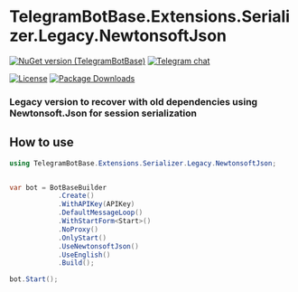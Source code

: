 # TelegramBotBase.Extensions.Serializer.Legacy.NewtonsoftJson

[![NuGet version (TelegramBotBase)](https://img.shields.io/nuget/v/TelegramBotBase.Extensions.Serializer.Legacy.NewtonsoftJson.svg?style=flat-square)](https://www.nuget.org/packages/TelegramBotBase.Extensions.Serializer.Legacy.NewtonsoftJson/)
[![Telegram chat](https://img.shields.io/badge/Support_Chat-Telegram-blue.svg?style=flat-square)](https://www.t.me/tgbotbase)

[![License](https://img.shields.io/github/license/MajMcCloud/telegrambotframework.svg?style=flat-square&maxAge=2592000&label=License)](https://raw.githubusercontent.com/MajMcCloud/TelegramBotFramework/master/LICENCE.md)
[![Package Downloads](https://img.shields.io/nuget/dt/TelegramBotBase.Extensions.Serializer.Legacy.NewtonsoftJson.svg?style=flat-square&label=Package%20Downloads)](https://www.nuget.org/packages/TelegramBotBase.Extensions.Serializer.Legacy.NewtonsoftJson)


### Legacy version to recover with old dependencies using Newtonsoft.Json for session serialization


## How to use

```csharp
using TelegramBotBase.Extensions.Serializer.Legacy.NewtonsoftJson;


var bot = BotBaseBuilder
            .Create()
            .WithAPIKey(APIKey)
            .DefaultMessageLoop()
            .WithStartForm<Start>()
            .NoProxy()
            .OnlyStart()
            .UseNewtonsoftJson()
            .UseEnglish()
            .Build();

bot.Start();
```

